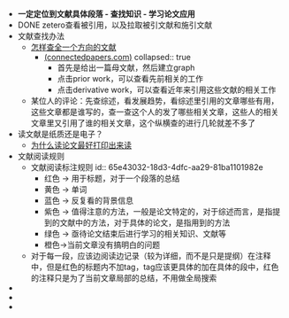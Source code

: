 - **一定定位到文献具体段落 - 查找知识 - 学习论文应用**
- DONE  zetero查看被引用，以及拉取被引文献和施引文献
- 文献查找办法
	- [怎样查全一个方向的文献](https://www.zhihu.com/question/437643499)
		- [(connectedpapers.com)](https://www.connectedpapers.com/main/aa9635e531de729d47c9f166c388cd5ff0feeaaf/BrainGNN%3A-Interpretable-Brain-Graph-Neural-Network-for-fMRI-Analysis/graph)
		  collapsed:: true
			- 首先是给出一篇母文献，然后建立graph
			- 点击prior work，可以查看先前相关的工作
			- 点击derivative work，可以查看近年来引用这些文献的相关工作
	- 某位人的评论：先查综述，看发展趋势，看综述里引用的文章哪些有用，这些文章都是谁写的，查一查这个人的发了哪些相关文章，这些人的相关文章里又引用了谁的相关文章，这个纵横查的进行几轮就差不多了
- 读文献是纸质还是电子？
	- [为什么读论文最好打印出来读](https://www.zhihu.com/question/465290543)
- 文献阅读规则
	- 文献阅读标注规则
	  id:: 65e43032-18d3-4dfc-aa29-81ba1101982e
		- 红色 -> 用于标题，对于一个段落的总结
		- 黄色 -> 单词
		- 蓝色 -> 反复看的背景信息
		- 紫色 -> 值得注意的方法，一般是论文特定的，对于综述而言，是指提到的文献中的方法，对于具体的论文，是指用到的方法
		- 绿色 -> 亟待论文结束后进行学习的相关知识、文献等
		- 橙色->当前文章没有搞明白的问题
	- 对于每一段，应该边阅读边记录（较为详细，而不是只是提纲）在注释中，但是红色的标题内不加tag，tag应该更具体的加在具体的段中，红色的注释只是为了当前文章局部的总结，不用做全局搜索
-
-
-